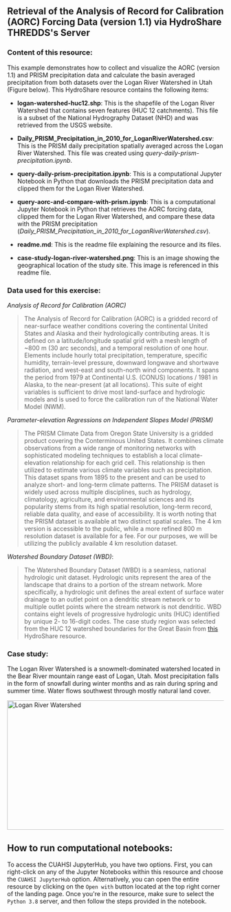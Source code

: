 ## Retrieval of the Analysis of Record for Calibration (AORC) Forcing Data (version 1.1) via HydroShare THREDDS's Server

### Content of this resource:
This example demonstrates how to collect and visualize the AORC (version 1.1) and PRISM precipitation data and calculate the basin averaged precipitation from both datasets over the Logan River Watershed in Utah (Figure below). This HydroShare resource contains the following items:

- **logan-watershed-huc12.shp**: This is the shapefile of the Logan River Watershed that contains seven features (HUC 12 catchments). This file is a subset of the National Hydrography Dataset (NHD) and was retrieved from the USGS website. 

- **Daily_PRISM_Precipitation_in_2010_for_LoganRiverWatershed.csv**: This is the PRISM daily precipitation spatially averaged across the Logan River Watershed. This file was created using *query-daily-prism-precipitation.ipynb*.  

- **query-daily-prism-precipitation.ipynb**: This is a computational Jupyter Notebook in Python that downloads the PRISM precipitation data and clipped them for the Logan River Watershed. 

- **query-aorc-and-compare-with-prism.ipynb**: This is a computational Jupyter Notebook in Python that retrieves the AORC forcing data, clipped them for the Logan River Watershed, and compare these data with the PRISM precipitation (*Daily_PRISM_Precipitation_in_2010_for_LoganRiverWatershed.csv*).

- **readme.md**: This is the readme file explaining the resource and its files.

- **case-study-logan-river-watershed.png**: This is an image showing the geographical location of the study site. This image is referenced in this readme file.

### Data used for this exercise:

*Analysis of Record for Calibration (AORC)*  
>The Analysis of Record for Calibration (AORC) is a gridded record of near-surface weather conditions covering the continental United States and Alaska and their hydrologically contributing areas. It is defined on a latitude/longitude spatial grid with a mesh length of ~800 m (30 arc seconds), and a temporal resolution of one hour. Elements include hourly total precipitation, temperature, specific humidity, terrain-level pressure, downward longwave and shortwave radiation, and west-east and south-north wind components. It spans the period from 1979 at Continental U.S. (CONUS) locations / 1981 in Alaska, to the near-present (at all locations). This suite of eight variables is sufficient to drive most land-surface and hydrologic models and is used to force the calibration run of the National Water Model (NWM).

*Parameter-elevation Regressions on Independent Slopes Model (PRISM)*
> The PRISM Climate Data from Oregon State University is a gridded product covering the Conterminous United States. It combines climate observations from a wide range of monitoring networks with sophisticated modeling techniques to establish a local climate-elevation relationship for each grid cell. This relationship is then utilized to estimate various climate variables such as precipitation. This dataset spans from 1895 to the present and can be used to analyze short- and long-term climate patterns. The PRISM dataset is widely used across multiple disciplines, such as hydrology, climatology, agriculture, and environmental sciences and its popularity stems from its high spatial resolution, long-term record, reliable data quality, and ease of accessibility. It is worth noting that the PRISM dataset is available at two distinct spatial scales. The 4 km version is accessible to the public, while a more refined 800 m resolution dataset is available for a fee. For our purposes, we will be utilizing the publicly available 4 km resolution dataset.

*Watershed Boundary Dataset (WBD)*:
> The Watershed Boundary Dataset (WBD) is a seamless, national hydrologic unit dataset. Hydrologic units represent the area of the landscape that drains to a portion of the stream network. More specifically, a hydrologic unit defines the areal extent of surface water drainage to an outlet point on a dendritic stream network or to multiple outlet points where the stream network is not dendritic. WBD contains eight levels of progressive hydrologic units (HUC) identified by unique 2- to 16-digit codes. The case study region was selected from the HUC 12 watershed boundaries for the Great Basin from [this](https://www.hydroshare.org/resource/965eab1801c342a58a463f386c9f3e9b/) HydroShare resource. 

### Case study:
The Logan River Watershed is a snowmelt-dominated watershed located in the Bear River mountain range east of Logan, Utah. Most precipitation falls in the form of snowfall during winter months and as rain during spring and summer time. Water flows southwest through mostly natural land cover. 

<img src="https://www.hydroshare.org/resource/709bc880194046e3b79b0da56ad090fa/data/contents/case-study-logan-river-watershed.png" alt="Logan River Watershed" width="750" height="300">


## How to run computational notebooks:
To access the CUAHSI JupyterHub, you have two options. First, you can right-click on any of the Jupyter Notebooks within this resource and choose the `CUAHSI JupyterHub` option. Alternatively, you can open the entire resource by clicking on the `Open with` button located at the top right corner of the landing page. Once you're in the resource, make sure to select the `Python 3.8` server, and then follow the steps provided in the notebook.
